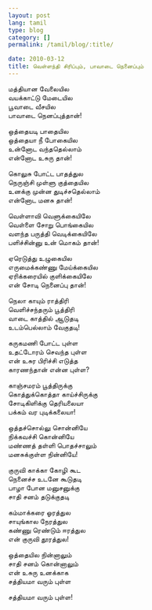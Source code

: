 ```yaml
---
layout: post
lang: tamil
type: blog
category: []
permalink: /tamil/blog/:title/

date: 2010-03-12
title: வெள்ளந்தி சிரிப்பும், பாவாடை நெனைப்பும்
---
```


மத்தியான வேலையில <br/>
வயக்காட்டு மேடையில <br/>
பூவாடை வீசயில <br/>
பாவாடை நெனப்புத்தான்!

ஒத்தையடி பாதையில <br/>
ஒத்தையா நீ போகையில <br/>
உன்னோட வந்ததெல்லாம் <br/>
என்னோட உசுரு தான்!

கொலுசு போட்ட பாதத்துல <br/>
நெருஞ்சி முள்ளு குத்தையில <br/>
உனக்கு முன்ன துடிச்சதெல்லாம் <br/>
என்னோட மனசு தான்!

வெள்ளாவி வெளுக்கையிலே <br/>
வெள்ளை சோறு பொங்கையில <br/>
வளந்த பருத்தி வெடிக்கையிலே <br/>
பளிச்சின்னு உன் மொகம் தான்!

ஏரெடுத்து உழுகையில <br/>
எருமைக்கண்ணு மேய்க்கையில <br/>
ஏரிக்கரையில் குளிக்கையிலே <br/>
என் சோடி நெனைப்பு தான்!

நெலா காயும் ராத்திரி <br/>
வெளிச்சந்தரும் பூத்திரி <br/>
வாடை காத்தில் ஆடுதடி <br/>
உடம்பெல்லாம் வேகுதடி!

கருகமணி போட்ட புள்ள <br/>
உதட்டோரம் செவந்த புள்ள <br/>
என் உசுர பிரிச்சி எடுத்த <br/>
காரணந்தான் என்ன புள்ள?

காஞ்சமரம் பூத்திருக்கு <br/>
கொத்துக்கொத்தா காய்ச்சிருக்கு <br/>
சோடிகிளிக்கு தெரியலையா <br/>
பக்கம் வர புடிக்கலையா!

ஒத்தச்சொல்லு சொன்னியே <br/>
நிக்கவச்சி கொன்னியே <br/>
மண்ணத் தள்ளி பொதச்சாலும் <br/>
மனசுக்குள்ள நின்னியே!

குருவி காக்கா கோழி கூட <br/>
நெனைச்ச உடனே கூடுதடி <br/>
பாழா போன மனுசனுக்கு <br/>
சாதி சனம் தடுக்குதடி

கம்மாக்கரை ஓரத்துல <br/>
சாயுங்கால நேரத்துல <br/>
கண்ணு ரெண்டும் ஈரத்துல <br/>
என் குருவி தூரத்துல!

ஒத்தையில நின்னாலும் <br/>
சாதி சனம் கொன்னாலும் <br/>
என் உசுரு உனக்காக <br/>
சத்தியமா வரும் புள்ள

சத்தியமா வரும் புள்ள!

